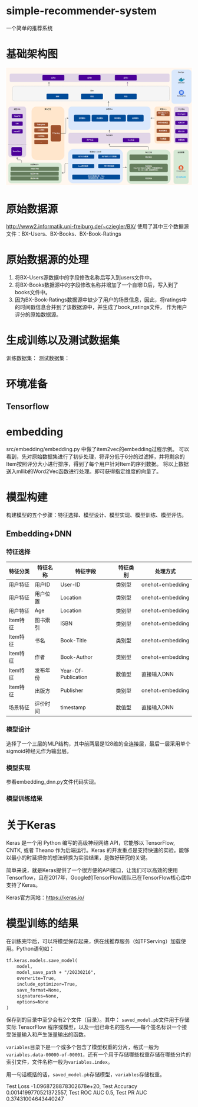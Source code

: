 # simple-recommender-system
一个简单的推荐系统

# 基础架构图
![Image text](resources/picture/Infrastructure_diagram.png)

# 原始数据源
http://www2.informatik.uni-freiburg.de/~cziegler/BX/
使用了其中三个数据源文件：BX-Users、BX-Books、BX-Book-Ratings


# 原始数据源的处理
1. 将BX-Users源数据中的字段修改名称后写入到users文件中。
2. 将BX-Books数据源中的字段修改名称并增加了一个自增ID后，写入到了books文件中。
3. 因为BX-Book-Ratings数据源中缺少了用户的场景信息，因此，将ratings中的时间戳信息合并到了该数据源中，并生成了book_ratings文件，
作为用户评分的原始数据源。

# 生成训练以及测试数据集
训练数据集：
测试数据集：

# 环境准备
## Tensorflow

# embedding
src/embedding/embedding.py 中做了item2vec的embedding过程示例。
可以看到，先对原始数据集进行了初步处理，将评分低于6分的过滤掉，并将剩余的Item按照评分大小进行排序，得到了每个用户针对Item的序列数据。
将以上数据送入mllib的Word2Vec函数进行处理。即可获得指定维度的向量了。

# 模型构建
构建模型的五个步骤：特征选择、模型设计、模型实现、模型训练、模型评估。
## Embedding+DNN
### 特征选择
|  特征分类   | 特征名称  | 特征字段  | 特征类别  | 处理方式  |
|  ----  | ----  | ----  | ----  | ----  |
| 用户特征  | 用户ID | User-ID | 类别型 | onehot+embedding |
| 用户特征  | 用户位置 | Location | 类别型 | onehot+embedding |
| 用户特征  | Age | Location | 类别型 | onehot+embedding |
| Item特征  | 图书索引 | ISBN | 类别型 | onehot+embedding |
| Item特征  | 书名 | Book-Title | 类别型 | onehot+embedding |
| Item特征  | 作者 | Book-Author | 类别型 | onehot+embedding |
| Item特征  | 发布年份 | Year-Of-Publication | 数值型 | 直接输入DNN |
| Item特征  | 出版方 | Publisher | 类别型 | onehot+embedding |
| 场景特征  | 评价时间 | timestamp | 数值型 | 直接输入DNN |
### 模型设计
选择了一个三层的MLP结构，其中前两层是128维的全连接层，最后一层采用单个sigmoid神经元作为输出层。
### 模型实现
参看embedding_dnn.py文件代码实现。
### 模型训练结果

# 关于Keras
Keras 是一个用 Python 编写的高级神经网络 API，它能够以 TensorFlow, CNTK, 或者 Theano 作为后端运行。Keras 的开发重点是支持快速的实验。能够以最小的时延把你的想法转换为实验结果，是做好研究的关键。

简单来说，就是Keras提供了一个很方便的API接口，让我们可以高效的使用Tensorflow，且在2017年，Google的TensorFlow团队已在TensorFlow核心库中支持了Keras。

Keras官方网站：https://keras.io/
# 模型训练的结果
在训练完毕后，可以将模型保存起来，供在线推荐服务（如TFServing）加载使用。Python语句如：
```
tf.keras.models.save_model(
    model,
    model_save_path + "/20230216",
    overwrite=True,
    include_optimizer=True,
    save_format=None,
    signatures=None,
    options=None
)
```

保存到的目录中至少会有2个文件（目录）。其中：
`saved_model.pb`文件用于存储实际 TensorFlow 程序或模型，以及一组已命名的签名——每个签名标识一个接受张量输入和产生张量输出的函数。

`variables`目录下是一个或多个包含了模型权重的分片，格式一般为`variables.data-00000-of-00001`，还有一个用于存储哪些权重存储在哪些分片的索引文件，文件名称一般为`variables.index`。

用一句话概括的话，`saved_model.pb`存储模型，`variables`存储权重。


Test Loss -1.0968728878302678e+20, Test Accuracy 0.0014199770521372557, Test ROC AUC 0.5, Test PR AUC 0.37431004643440247